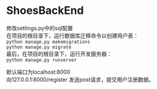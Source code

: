 # ShoesBackEnd
修改settings.py中的sql配置  
在项目的根目录下，运行数据库迁移命令以创建用户表：  
`python manage.py makemigrations`  
`python manage.py migrate`  
最后，在项目的根目录下，运行开发服务器：  
`python manage.py runserver`

默认端口为localhost:8000  
向127.0.0.1:8000/register 发送post请求，提交用户注册数据。
